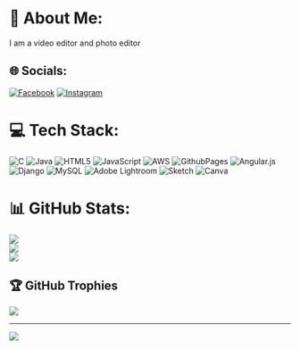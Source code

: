 # 💫 About Me:
I am a video editor and photo editor


## 🌐 Socials:
[![Facebook](https://img.shields.io/badge/Facebook-%231877F2.svg?logo=Facebook&logoColor=white)](https://facebook.com/cmshreyas) [![Instagram](https://img.shields.io/badge/Instagram-%23E4405F.svg?logo=Instagram&logoColor=white)](https://instagram.com/official_mr_shreyas) 

# 💻 Tech Stack:
![C](https://img.shields.io/badge/c-%2300599C.svg?style=flat-square&logo=c&logoColor=white) ![Java](https://img.shields.io/badge/java-%23ED8B00.svg?style=flat-square&logo=openjdk&logoColor=white) ![HTML5](https://img.shields.io/badge/html5-%23E34F26.svg?style=flat-square&logo=html5&logoColor=white) ![JavaScript](https://img.shields.io/badge/javascript-%23323330.svg?style=flat-square&logo=javascript&logoColor=%23F7DF1E) ![AWS](https://img.shields.io/badge/AWS-%23FF9900.svg?style=flat-square&logo=amazon-aws&logoColor=white) ![GithubPages](https://img.shields.io/badge/github%20pages-121013?style=flat-square&logo=github&logoColor=white) ![Angular.js](https://img.shields.io/badge/angular.js-%23E23237.svg?style=flat-square&logo=angularjs&logoColor=white) ![Django](https://img.shields.io/badge/django-%23092E20.svg?style=flat-square&logo=django&logoColor=white) ![MySQL](https://img.shields.io/badge/mysql-4479A1.svg?style=flat-square&logo=mysql&logoColor=white) ![Adobe Lightroom](https://img.shields.io/badge/Adobe%20Lightroom-31A8FF.svg?style=flat-square&logo=Adobe%20Lightroom&logoColor=white) ![Sketch](https://img.shields.io/badge/Sketch-FFB387?style=flat-square&logo=sketch&logoColor=black) ![Canva](https://img.shields.io/badge/Canva-%2300C4CC.svg?style=flat-square&logo=Canva&logoColor=white)
# 📊 GitHub Stats:
![](https://github-readme-stats.vercel.app/api?username=Shreyasgowdacm&theme=dark&hide_border=false&include_all_commits=true&count_private=true)<br/>
![](https://github-readme-streak-stats.herokuapp.com/?user=Shreyasgowdacm&theme=dark&hide_border=false)<br/>
![](https://github-readme-stats.vercel.app/api/top-langs/?username=Shreyasgowdacm&theme=dark&hide_border=false&include_all_commits=true&count_private=true&layout=compact)

## 🏆 GitHub Trophies
![](https://github-profile-trophy.vercel.app/?username=Shreyasgowdacm&theme=radical&no-frame=false&no-bg=true&margin-w=4)

---
[![](https://visitcount.itsvg.in/api?id=Shreyasgowdacm&icon=0&color=0)](https://visitcount.itsvg.in)

<!-- Proudly created with GPRM ( https://gprm.itsvg.in ) -->

